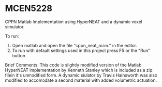# MCEN5228
CPPN Matlab Implementation using HyperNEAT and a dynamic voxel simulator.

To run: 
1) Open matlab and open the file "cppn_neat_main." in the editor.
2) To run with default settings used in this project press F5 or the "Run" button.


Brief Comments:
This code is slightly modified version of the Matlab HyperNEAT implementation by Kenneth Stanley which is included as a zip filein it's unmodified form. A dynamic siulator by Travis Hainsworth was also modified to accomodate a second material with added volumetric actuation.


